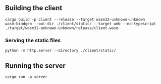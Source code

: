 ## Building the client

```
cargo build -p client --release --target wasm32-unknown-unknown
wasm-bindgen --out-dir ./client/static/ --target web --no-typescript ./target/wasm32-unknown-unknown/release/client.wasm
```

### Serving the static files
```
python -m http.server --directory ./client/static/
```

## Running the server
```
cargo run -p server
```